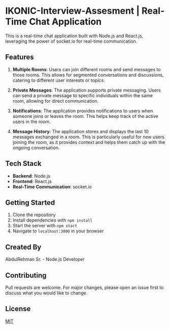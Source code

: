 # IKONIC-Interview-Assesment | Real-Time Chat Application

This is a real-time chat application built with Node.js and React.js, leveraging the power of socket.io for real-time communication.

## Features

1. **Multiple Rooms**: Users can join different rooms and send messages to those rooms. This allows for segmented conversations and discussions, catering to different user interests or topics.

2. **Private Messages**: The application supports private messaging. Users can send a private message to specific individuals within the same room, allowing for direct communication.

3. **Notifications**: The application provides notifications to users when someone joins or leaves the room. This helps keep track of the active users in the room.

4. **Message History**: The application stores and displays the last 10 messages exchanged in a room. This is particularly useful for new users joining the room, as it provides context and helps them catch up with the ongoing conversation.

## Tech Stack

- **Backend**: Node.js
- **Frontend**: React.js
- **Real-Time Communication**: socket.io

## Getting Started

1. Clone the repository
2. Install dependencies with `npm install`
3. Start the server with `npm start`
4. Navigate to `localhost:3000` in your browser

## Created By

AbdulRehman Sr. - Node.js Developer

## Contributing

Pull requests are welcome. For major changes, please open an issue first to discuss what you would like to change.

## License

[MIT](https://choosealicense.com/licenses/mit/)
